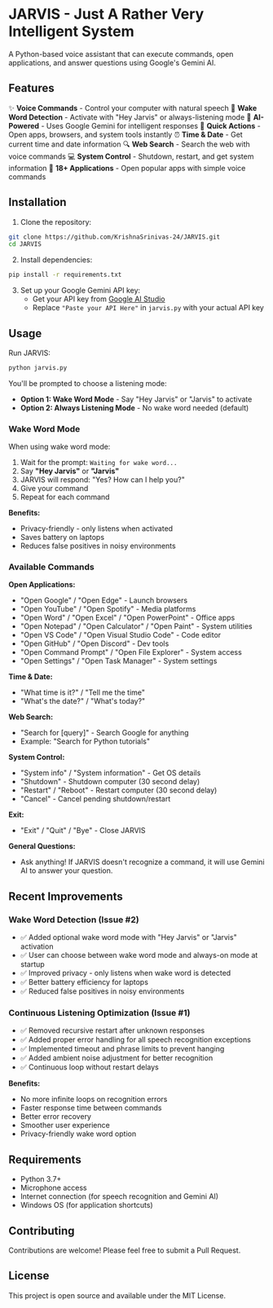 # JARVIS - Just A Rather Very Intelligent System

A Python-based voice assistant that can execute commands, open applications, and answer questions using Google's Gemini AI.

## Features

✨ **Voice Commands** - Control your computer with natural speech
🎤 **Wake Word Detection** - Activate with "Hey Jarvis" or always-listening mode
🤖 **AI-Powered** - Uses Google Gemini for intelligent responses
🚀 **Quick Actions** - Open apps, browsers, and system tools instantly
⏰ **Time & Date** - Get current time and date information
🔍 **Web Search** - Search the web with voice commands
💻 **System Control** - Shutdown, restart, and get system information
📱 **18+ Applications** - Open popular apps with simple voice commands

## Installation

1. Clone the repository:
```bash
git clone https://github.com/KrishnaSrinivas-24/JARVIS.git
cd JARVIS
```

2. Install dependencies:
```bash
pip install -r requirements.txt
```

3. Set up your Google Gemini API key:
   - Get your API key from [Google AI Studio](https://makersuite.google.com/app/apikey)
   - Replace `"Paste your API Here"` in `jarvis.py` with your actual API key

## Usage

Run JARVIS:
```bash
python jarvis.py
```

You'll be prompted to choose a listening mode:
- **Option 1: Wake Word Mode** - Say "Hey Jarvis" or "Jarvis" to activate
- **Option 2: Always Listening Mode** - No wake word needed (default)

### Wake Word Mode

When using wake word mode:
1. Wait for the prompt: `Waiting for wake word...`
2. Say **"Hey Jarvis"** or **"Jarvis"**
3. JARVIS will respond: "Yes? How can I help you?"
4. Give your command
5. Repeat for each command

**Benefits:**
- Privacy-friendly - only listens when activated
- Saves battery on laptops
- Reduces false positives in noisy environments

### Available Commands

**Open Applications:**
- "Open Google" / "Open Edge" - Launch browsers
- "Open YouTube" / "Open Spotify" - Media platforms
- "Open Word" / "Open Excel" / "Open PowerPoint" - Office apps
- "Open Notepad" / "Open Calculator" / "Open Paint" - System utilities
- "Open VS Code" / "Open Visual Studio Code" - Code editor
- "Open GitHub" / "Open Discord" - Dev tools
- "Open Command Prompt" / "Open File Explorer" - System access
- "Open Settings" / "Open Task Manager" - System settings

**Time & Date:**
- "What time is it?" / "Tell me the time"
- "What's the date?" / "What's today?"

**Web Search:**
- "Search for [query]" - Search Google for anything
- Example: "Search for Python tutorials"

**System Control:**
- "System info" / "System information" - Get OS details
- "Shutdown" - Shutdown computer (30 second delay)
- "Restart" / "Reboot" - Restart computer (30 second delay)
- "Cancel" - Cancel pending shutdown/restart

**Exit:**
- "Exit" / "Quit" / "Bye" - Close JARVIS

**General Questions:**
- Ask anything! If JARVIS doesn't recognize a command, it will use Gemini AI to answer your question.

## Recent Improvements

### Wake Word Detection (Issue #2)
- ✅ Added optional wake word mode with "Hey Jarvis" or "Jarvis" activation
- ✅ User can choose between wake word mode and always-on mode at startup
- ✅ Improved privacy - only listens when wake word is detected
- ✅ Better battery efficiency for laptops
- ✅ Reduced false positives in noisy environments

### Continuous Listening Optimization (Issue #1)
- ✅ Removed recursive restart after unknown responses
- ✅ Added proper error handling for all speech recognition exceptions
- ✅ Implemented timeout and phrase limits to prevent hanging
- ✅ Added ambient noise adjustment for better recognition
- ✅ Continuous loop without restart delays

**Benefits:**
- No more infinite loops on recognition errors
- Faster response time between commands
- Better error recovery
- Smoother user experience
- Privacy-friendly wake word option

## Requirements

- Python 3.7+
- Microphone access
- Internet connection (for speech recognition and Gemini AI)
- Windows OS (for application shortcuts)

## Contributing

Contributions are welcome! Please feel free to submit a Pull Request.

## License

This project is open source and available under the MIT License.
